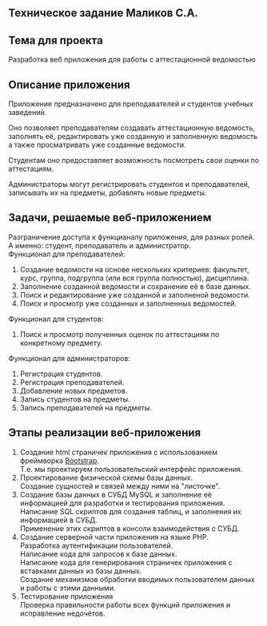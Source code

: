 Техническое задание Маликов С.А.
--------------------------------

Тема для проекта
----------------

Разработка веб приложения для работы с аттестационной ведомостью

Описание приложения
-------------------

Приложение предназначено для преподавателей и студентов учебных заведений.  
  
Оно позволяет преподавателям создавать аттестационную ведомость, заполнять её, редактировать уже созданную и заполненную ведомость а также просматривать уже созданные ведомости.  
  
Студентам оно предоставляет возможность посмотреть свои оценки по аттестациям.  
  
Администраторы могут регистрировать студентов и преподавателей, записывать их на предметы, добавлять новые предметы.

Задачи, решаемые веб-приложением
--------------------------------

Разграничение доступа к функцианалу приложения, для разных ролей. А именно: студент, преподаватель и администратор.  
Функционал для преподавателей:

1.  Создание ведомости на основе нескольких критериев: факультет, курс, группа, подгруппа (или вся группа полностью), дисциплина.
2.  Заполнение созданной ведомости и сохранение её в базе данных.
3.  Поиск и редактирование уже созданной и заполненой ведомости.
4.  Поиск и просмотр уже созданных и заполненных ведомостей.

Функционал для студентов:

1.  Поиск и просмотр полученных оценок по аттестациям по конкретному предмету.

Функционал для администраторов:

1.  Регистрация студентов.
2.  Регистрация преподавателей.
3.  Добавление новых предметов.
4.  Запись студентов на предметы.
5.  Запись преподавателей на предметы.

Этапы реализации веб-приложения
-------------------------------

1.  Создание html страничек приложения с использованием фреймворка [Bootstrap](https://ru.wikipedia.org/wiki/Bootstrap_
         (%D1%84%D1%80%D0%B5%D0%B9%D0%BC%D0%B2%D0%BE%D1%80%D0%BA)).  
    Т.е. мы проектируем пользовательский интерфейс приложения.
2.  Проектирование физической схемы базы данных.  
    Создание сущностей и связей между ними на "листочке".
3.  Создание базы данных в СУБД MySQL и заполнение её информацией для разработки и тестирования приложения.  
    Написание SQL скриптов для создания таблиц, и заполнения их информацией в СУБД.  
    Применение этих скриптов в консоли взаимодействия с СУБД.
4.  Создание серверной части приложения на языке PHP.  
    Разработка аутентификации пользователей.  
    Написание кода для запросов к базе данных.  
    Написание кода для генерирования страничек приложения с вставками данных из базы данных.  
    Создание механизмов обработки вводимых пользователем данных и работы с этими данными.
5.  Тестирование приложения  
    Проверка правильности работы всех функций приложения и исправление недочётов.
